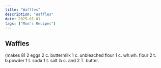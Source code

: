 ```yaml
---
title: "Waffles"
description: "Waffles"
date: 2025-01-01
tags: ["Mom's Recipes"]
---
```


## Waffles
(makes 8)
2 eggs
2 c. buttermilk
1 c. unbleached flour
1 c. wh.wh. flour
2 t. b.powder
1 t. soda
1 t. salt
¼ c. and 2 T. butter.
 

